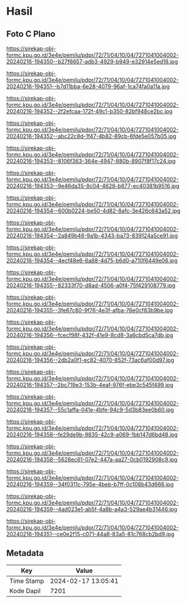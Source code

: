 # Hasil

## Foto C Plano

https://sirekap-obj-formc.kpu.go.id/3e4e/pemilu/pdpr/72/71/04/10/04/7271041004002-20240216-194350--b27f6657-adb3-4929-b949-e32914e5ed18.jpg

https://sirekap-obj-formc.kpu.go.id/3e4e/pemilu/pdpr/72/71/04/10/04/7271041004002-20240216-194351--b7d11bba-6e28-4079-96af-1ca74fa0a11a.jpg

https://sirekap-obj-formc.kpu.go.id/3e4e/pemilu/pdpr/72/71/04/10/04/7271041004002-20240216-194352--2f2efcaa-172f-49c1-b350-82bf948ce2bc.jpg

https://sirekap-obj-formc.kpu.go.id/3e4e/pemilu/pdpr/72/71/04/10/04/7271041004002-20240216-194352--abc22c8d-1f47-4b82-89cb-6fde5e057b05.jpg

https://sirekap-obj-formc.kpu.go.id/3e4e/pemilu/pdpr/72/71/04/10/04/7271041004002-20240216-194353--8106f363-364e-4947-880b-8907f8f17c24.jpg

https://sirekap-obj-formc.kpu.go.id/3e4e/pemilu/pdpr/72/71/04/10/04/7271041004002-20240216-194353--9e46da35-8c04-4628-b877-ec40381b9516.jpg

https://sirekap-obj-formc.kpu.go.id/3e4e/pemilu/pdpr/72/71/04/10/04/7271041004002-20240216-194354--600b0224-be50-4d82-8afc-3e426c643a52.jpg

https://sirekap-obj-formc.kpu.go.id/3e4e/pemilu/pdpr/72/71/04/10/04/7271041004002-20240216-194354--2a849b46-9a1b-4343-ba73-839124a5ce91.jpg

https://sirekap-obj-formc.kpu.go.id/3e4e/pemilu/pdpr/72/71/04/10/04/7271041004002-20240216-194354--4ecf48e6-6a88-4d75-b6d0-a710f6449e06.jpg

https://sirekap-obj-formc.kpu.go.id/3e4e/pemilu/pdpr/72/71/04/10/04/7271041004002-20240216-194355--82333f70-d8ad-4506-a0f4-75f429108779.jpg

https://sirekap-obj-formc.kpu.go.id/3e4e/pemilu/pdpr/72/71/04/10/04/7271041004002-20240216-194355--3fe67c80-9f76-4e3f-afba-76e0cf83b9be.jpg

https://sirekap-obj-formc.kpu.go.id/3e4e/pemilu/pdpr/72/71/04/10/04/7271041004002-20240216-194356--fcecf98f-432f-41e9-8cd8-3a6cbd5ca7db.jpg

https://sirekap-obj-formc.kpu.go.id/3e4e/pemilu/pdpr/72/71/04/10/04/7271041004002-20240216-194356--2db2a0f1-ec82-4070-852f-73ac6af00d97.jpg

https://sirekap-obj-formc.kpu.go.id/3e4e/pemilu/pdpr/72/71/04/10/04/7271041004002-20240216-194357--2bc719e3-153b-4eaf-976f-ebe3c545f499.jpg

https://sirekap-obj-formc.kpu.go.id/3e4e/pemilu/pdpr/72/71/04/10/04/7271041004002-20240216-194357--55c1affa-041e-4bfe-94c9-5d3b83ee0b60.jpg

https://sirekap-obj-formc.kpu.go.id/3e4e/pemilu/pdpr/72/71/04/10/04/7271041004002-20240216-194358--fe29de9b-9835-42c9-a069-1bb147d6bd48.jpg

https://sirekap-obj-formc.kpu.go.id/3e4e/pemilu/pdpr/72/71/04/10/04/7271041004002-20240216-194358--5628ec61-07e2-447a-aa27-0cb0192908c9.jpg

https://sirekap-obj-formc.kpu.go.id/3e4e/pemilu/pdpr/72/71/04/10/04/7271041004002-20240216-194359--34f0311c-795e-4beb-b7ff-0c108b43d666.jpg

https://sirekap-obj-formc.kpu.go.id/3e4e/pemilu/pdpr/72/71/04/10/04/7271041004002-20240216-194359--4ad023e1-ab5f-4a8b-a4a3-529ae4b31446.jpg

https://sirekap-obj-formc.kpu.go.id/3e4e/pemilu/pdpr/72/71/04/10/04/7271041004002-20240216-194351--ce0e2f15-c071-44a8-83a5-81c768cb2bd9.jpg


## Metadata

| Key        | Value               |
| ---------- | ------------------- |
| Time Stamp | 2024-02-17 13:05:41 |
| Kode Dapil | 7201                |



